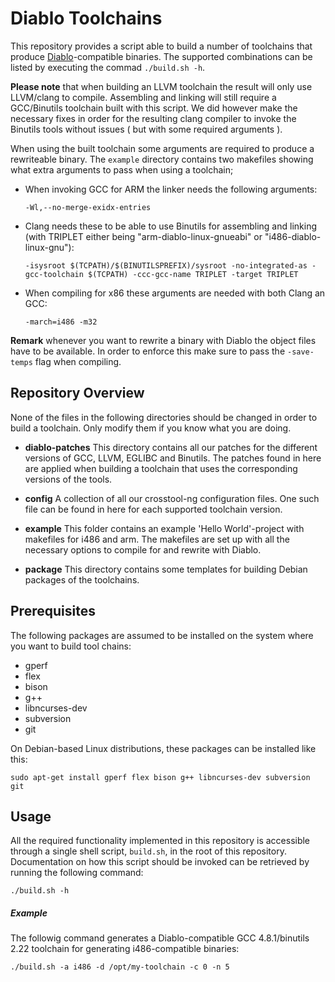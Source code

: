 # Diablo Toolchains

This repository provides a script able to build a number of toolchains that produce
[Diablo][1]-compatible binaries. The supported combinations can be listed by executing the commad `./build.sh -h`.

**Please note** that when building an LLVM toolchain the result will only use
LLVM/clang to compile. Assembling and linking will still require a GCC/Binutils
toolchain built with this script. We did however make the necessary fixes in
order for the resulting clang compiler to invoke the Binutils tools without
issues ( but with some required arguments ).

When using the built toolchain some arguments are required to produce a rewriteable
binary. The `example` directory contains two makefiles showing what extra arguments
to pass when using a toolchain;

- When invoking GCC for ARM the linker needs the following arguments:

    `-Wl,--no-merge-exidx-entries`

- Clang needs these to be able to use Binutils for assembling and linking (with
TRIPLET either being "arm-diablo-linux-gnueabi" or "i486-diablo-linux-gnu"):

    `-isysroot $(TCPATH)/$(BINUTILSPREFIX)/sysroot -no-integrated-as -gcc-toolchain $(TCPATH) -ccc-gcc-name TRIPLET -target TRIPLET`

- When compiling for x86 these arguments are needed with both Clang an GCC:

    `-march=i486 -m32`

**Remark** whenever you want to rewrite a binary with Diablo the object files have
to be available. In order to enforce this make sure to pass the `-save-temps` flag
when compiling.

## Repository Overview
None of the files in the following directories should be changed in order to build
a toolchain. Only modify them if you know what you are doing.

- **diablo-patches**
This directory contains all our patches for the different versions of GCC,
LLVM, EGLIBC and Binutils. The patches found in here are applied when building
a toolchain that uses the corresponding versions of the tools.

- **config**
A collection of all our crosstool-ng configuration files. One such file can be
found in here for each supported toolchain version.

- **example**
This folder contains an example 'Hello World'-project with makefiles for i486
and arm. The makefiles are set up with all the necessary options to compile for
and rewrite with Diablo.

- **package**
This directory contains some templates for building Debian packages of the
toolchains.

## Prerequisites
The following packages are assumed to be installed on the system where you want to build tool chains:
- gperf
- flex
- bison
- g++
- libncurses-dev
- subversion
- git

On Debian-based Linux distributions, these packages can be installed like this:
```
sudo apt-get install gperf flex bison g++ libncurses-dev subversion git
```

## Usage
All the required functionality implemented in this repository is accessible through a single shell script, `build.sh`, in the root of this repository. Documentation on how this script should be invoked can be retrieved by running the following command:
```
./build.sh -h
```

##### Example 
The followig command generates a Diablo-compatible GCC 4.8.1/binutils 2.22 toolchain for generating i486-compatible binaries:
```
./build.sh -a i486 -d /opt/my-toolchain -c 0 -n 5
```
    
  [1]: http://diablo.elis.ugent.be/

